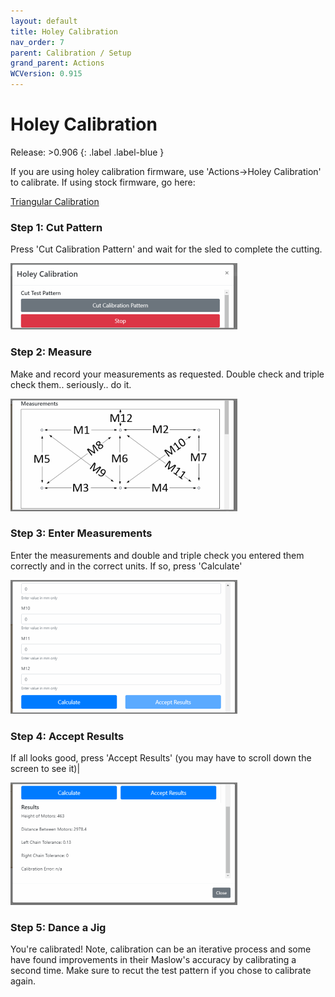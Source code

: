 ```yaml
---
layout: default
title: Holey Calibration
nav_order: 7
parent: Calibration / Setup
grand_parent: Actions
WCVersion: 0.915
---
```

# Holey Calibration

Release: >0.906
{: .label .label-blue }

If you are using holey calibration firmware, use 'Actions->Holey Calibration' to calibrate.  If using stock firmware, go here:
 
 [Triangular Calibration](/WebControl/Actions/Calibration-Setup/triangularCalibration.md)

### Step 1: Cut Pattern 

Press 'Cut Calibration Pattern' and wait for the sled to complete the cutting.

![Cut Pattern](../../assets/holeyCalibration/cutPattern.png)


### Step 2: Measure
 
Make and record your measurements as requested.  Double check and triple check them.. seriously.. do it.

![Enter Measurements](../../assets/holeyCalibration/measurements.png)


### Step 3: Enter Measurements

Enter the measurements and double and triple check you entered them correctly and in the correct units.  If so, press 'Calculate'

![Enter Measurements](../../assets/holeyCalibration/calculate.png)


### Step 4: Accept Results

If all looks good, press 'Accept Results' (you may have to scroll down the screen to see it)|

![Enter Measurements](../../assets/holeyCalibration/acceptResults.png)

### Step 5: Dance a Jig

You're calibrated!  Note, calibration can be an iterative process and some have found improvements in their Maslow's accuracy by calibrating a second time.  Make sure to recut the test pattern if you chose to calibrate again.
